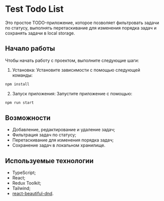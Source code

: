 # Test Todo List

Это простое TODO-приложение, которое позволяет фильтровать задачи по статусу, выполнять перетаскивание для изменения порядка задач и сохранять задачи в local storage.

## Начало работы

Чтобы начать работу с проектом, выполните следующие шаги:

1. Установка: Установите зависимости с помощью следующей команды:

```bash
npm install
```

2. Запуск приложения: Запустите приложение с помощью:

```bash
npm run start
```

## Возможности

- Добавление, редактирование и удаление задач;
- Фильтрация задач по статусу;
- Перетаскивание для изменения порядка задач;
- Сохранение задач в локальном хранилище.

## Используемые технологии

- TypeScript;
- React;
- Redux Toolkit;
- Tailwind;
- [react-beautiful-dnd](https://github.com/atlassian/react-beautiful-dnd).
